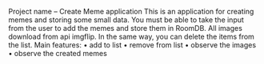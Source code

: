 
Project name – Create Meme application
This is an application for creating memes and storing some small data. 
You must be able to take the input from the user to add the memes and store them in RoomDB. All images download from api imgflip. In the same way, you can delete the items from the list.
Main features:
•	add to list
•	remove from list
•	observe the images
•	observe the created memes
